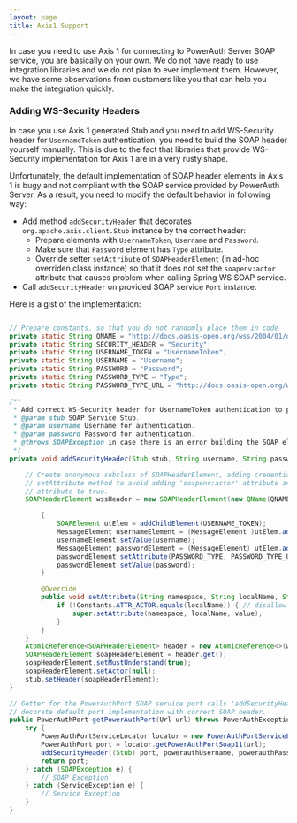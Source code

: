 ```yaml
---
layout: page
title: Axis1 Support
---
```


In case you need to use Axis 1 for connecting to PowerAuth Server SOAP service, you are basically on your own. We do not have ready to use integration libraries and we do not plan to ever implement them. However, we have some observations from customers like you that can help you make the integration quickly.

### Adding WS-Security Headers

In case you use Axis 1 generated Stub and you need to add WS-Security header for `UsernameToken` authentication, you need to build the SOAP header yourself manually. This is due to the fact that libraries that provide WS-Security implementation for Axis 1 are in a very rusty shape.

Unfortunately, the default implementation of SOAP header elements in Axis 1 is bugy and not compliant with the SOAP service provided by PowerAuth Server. As a result, you need to modify the default behavior in following way:

- Add method `addSecurityHeader` that decorates `org.apache.axis.client.Stub` instance by the correct header:
    - Prepare elements with `UsernameToken`, `Username` and `Password`.
    - Make sure that `Password` element has `Type` attribute.
    - Override setter `setAttribute` of `SOAPHeaderElement` (in ad-hoc overriden class instance) so that it does not set the `soapenv:actor` attribute that causes problem when calling Spring WS SOAP service.
- Call `addSecurityHeader` on provided SOAP service `Port` instance.

Here is a gist of the implementation:

```java

// Prepare constants, so that you do not randomly place them in code
private static String QNAME = "http://docs.oasis-open.org/wss/2004/01/oasis-200401-wss-wssecurity-secext-1.0.xsd";
private static String SECURITY_HEADER = "Security";
private static String USERNAME_TOKEN = "UsernameToken";
private static String USERNAME = "Username";
private static String PASSWORD = "Password";
private static String PASSWORD_TYPE = "Type";
private static String PASSWORD_TYPE_URL = "http://docs.oasis-open.org/wss/2004/01/oasis-200401-wss-username-token-profile-1.0#PasswordText";

/**
 * Add correct WS-Security header for UsernameToken authentication to provided SOAP service stub.
 * @param stub SOAP Service Stub.
 * @param username Username for authentication.
 * @param password Password for authentication.
 * @throws SOAPException in case there is an error building the SOAP element tree.
 */
private void addSecurityHeader(Stub stub, String username, String password) throws SOAPException {

    // Create anonymous subclass of SOAPHeaderElement, adding credentials, overriding
    // setAttribute method to avoid adding 'soapenv:actor' attribute and setting 'mustUnderstand'
    // attribute to true.
    SOAPHeaderElement wssHeader = new SOAPHeaderElement(new QName(QNAME, SECURITY_HEADER)) {

        {
            SOAPElement utElem = addChildElement(USERNAME_TOKEN);
            MessageElement usernameElement = (MessageElement )utElem.addChildElement(USERNAME);
            usernameElement.setValue(username);
            MessageElement passwordElement = (MessageElement) utElem.addChildElement(PASSWORD);
            passwordElement.setAttribute(PASSWORD_TYPE, PASSWORD_TYPE_URL);
            passwordElement.setValue(password);
        }

        @Override
        public void setAttribute(String namespace, String localName, String value) {
            if (!Constants.ATTR_ACTOR.equals(localName)) { // disallow setting actor attribute
                super.setAttribute(namespace, localName, value);
            }
        }
    }
    AtomicReference<SOAPHeaderElement> header = new AtomicReference<>(wssHeader);
    SOAPHeaderElement soapHeaderElement = header.get();
    soapHeaderElement.setMustUnderstand(true);
    soapHeaderElement.setActor(null);
    stub.setHeader(soapHeaderElement);
}

// Getter for the PowerAuthPort SOAP service port calls 'addSecurityHeader' to
// decorate default port implementation with correct SOAP header.
public PowerAuthPort getPowerAuthPort(Url url) throws PowerAuthException {
    try {
        PowerAuthPortServiceLocator locator = new PowerAuthPortServiceLocator();
        PowerAuthPort port = locator.getPowerAuthPortSoap11(url);
        addSecurityHeader((Stub) port, powerauthUsername, powerauthPassword );
        return port;
    } catch (SOAPException e) {
        // SOAP Exception
    } catch (ServiceException e) {
        // Service Exception
    }
}
```
